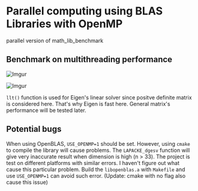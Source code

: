 # Parallel computing using BLAS Libraries with OpenMP 

parallel version of math_lib_benchmark

## Benchmark on multithreading performance

![Imgur](https://i.imgur.com/Hz8xXZb.png?2)

![Imgur](https://i.imgur.com/cDj6FlG.png?1)

`llt()` function is used for Eigen's linear solver since positve definite matrix is considered here. That's why Eigen is fast here. General matrix's performance will be tested later.

## Potential bugs

When using OpenBLAS, `USE_OPENMP=1` should be set. However, using `cmake` to compile the library will cause problems. The `LAPACKE_dgesv` function will give very inaccurate result when dimension is high (n > 33). The project is test on different platforms with similar errors. I haven't figure out what cause this particular problem. Build the `libopenblas.a` with `Makefile` and use `USE_OPENMP=1` can avoid such error. (Update: cmake with no flag also cause this issue)
